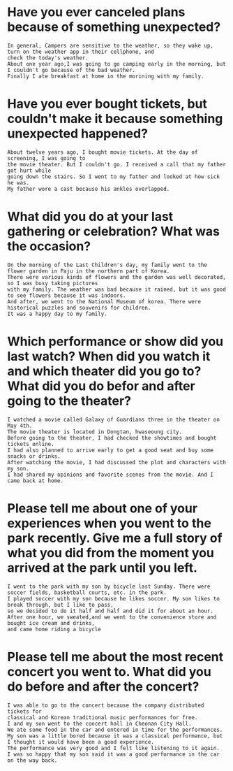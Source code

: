# Have you ever canceled plans because of something unexpected?
```
In general, Campers are sensitive to the weather, so they wake up, turn on the weather app in their cellphone, and
check the today's weather.
About one year ago,I was going to go camping early in the morning, but I couldn't go because of the bad weather.
Finally I ate breakfast at home in the morining with my family.
```
# Have you ever bought tickets, but couldn't make it because something unexpected happened?
```
About twelve years ago, I bought movie tickets. At the day of screening, I was going to
the movie theater. But I couldn't go. I received a call that my father got hurt while
going down the stairs. So I went to my father and looked at how sick he was.
My father wore a cast because his ankles overlapped.
```
# What did you do at your last gathering or celebration? What was the occasion?
```
On the morning of the Last Children's day, my family went to the flower garden in Paju in the northern part of Korea.
There were various kinds of flowers and the garden was well decorated, so I was busy taking pictures
with my family. The weather was bad because it rained, but it was good to see flowers because it was indoors.
And after, we went to the National Museum of korea. There were historical puzzles and souvenirs for children.
It was a happy day to my family.
```
# Which performance or show did you last watch? When did you watch it and which theater did you go to? What did you do befor and after going to the theater?
```
I watched a movie called Galaxy of Guardians three in the theater on May 4th.
The movie theater is located in Dongtan, hwaseoung city.
Before going to the theater, I had checked the showtimes and bought tickets online.
I had also planned to arrive early to get a good seat and buy some snacks or drinks.
After watching the movie, I had discussed the plot and characters with my son.
I had shared my opinions and favorite scenes from the movie. And I came back at home.
```
# Please tell me about one of your experiences when you went to the park recently. Give me a full story of what you did from the moment you arrived at the park until you left.
```
I went to the park with my son by bicycle last Sunday. There were soccer fields, basketball courts, etc. in the park.
I played soccer with my son because he likes soccer. My son likes to break through, but I like to pass,
so we decided to do it half and half and did it for about an hour.
After one hour, we sweated,and we went to the convenience store and bought ice cream and drinks,
and came home riding a bicycle
```
# Please tell me about the most recent concert you went to. What did you do before and after the concert?
```
I was able to go to the concert because the company distributed tickets for
classical and Korean traditional music performances for free.
I and my son went to the concert hall in Cheonan City Hall.
We ate some food in the car and entered in time for the performances.
My son was a little bored because it was a classical performance, but I thought it would have been a good experience.
The performance was very good and I felt like listening to it again.
I was so happy that my son said it was a good performance in the car on the way back.
```
